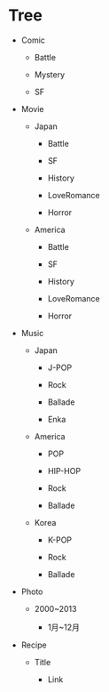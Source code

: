 # Tree

* Comic

  - Battle

  - Mystery

  - SF

* Movie

  - Japan

    + Battle

    + SF

    + History

    + LoveRomance

    + Horror

  - America

    + Battle

    + SF

    + History

    + LoveRomance

    + Horror

* Music

  - Japan

    + J-POP

    + Rock

    + Ballade

    + Enka

  - America

    + POP

    + HIP-HOP

    + Rock

    + Ballade

  - Korea

    + K-POP

    + Rock

    + Ballade

* Photo

  - 2000~2013

    + 1月~12月

* Recipe

  - Title

    + Link
